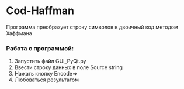 # Cod-Haffman

Программа преобразует строку символов в двоичный код методом Хаффмана

### Работа с программой:

1. Запустить файл GUI_PyQt.py
2. Ввести строку данных в поле Source string
3. Нажать кнопку Encode=>
4. Любоваться результатом
